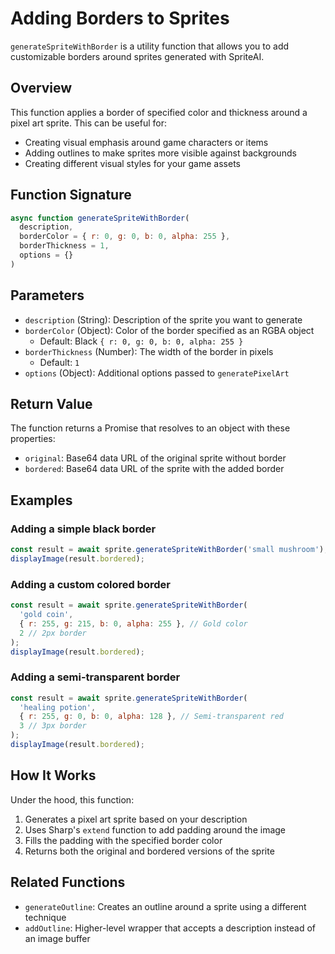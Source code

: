 # Adding Borders to Sprites

`generateSpriteWithBorder` is a utility function that allows you to add customizable borders around sprites generated with SpriteAI.

## Overview

This function applies a border of specified color and thickness around a pixel art sprite. This can be useful for:
- Creating visual emphasis around game characters or items
- Adding outlines to make sprites more visible against backgrounds
- Creating different visual styles for your game assets

## Function Signature

```javascript
async function generateSpriteWithBorder(
  description, 
  borderColor = { r: 0, g: 0, b: 0, alpha: 255 }, 
  borderThickness = 1, 
  options = {}
)
```

## Parameters

- `description` (String): Description of the sprite you want to generate
- `borderColor` (Object): Color of the border specified as an RGBA object
  - Default: Black `{ r: 0, g: 0, b: 0, alpha: 255 }`
- `borderThickness` (Number): The width of the border in pixels
  - Default: `1`
- `options` (Object): Additional options passed to `generatePixelArt`

## Return Value

The function returns a Promise that resolves to an object with these properties:
- `original`: Base64 data URL of the original sprite without border
- `bordered`: Base64 data URL of the sprite with the added border

## Examples

### Adding a simple black border

```javascript
const result = await sprite.generateSpriteWithBorder('small mushroom');
displayImage(result.bordered);
```

### Adding a custom colored border

```javascript
const result = await sprite.generateSpriteWithBorder(
  'gold coin',
  { r: 255, g: 215, b: 0, alpha: 255 }, // Gold color
  2 // 2px border
);
displayImage(result.bordered);
```

### Adding a semi-transparent border

```javascript
const result = await sprite.generateSpriteWithBorder(
  'healing potion',
  { r: 255, g: 0, b: 0, alpha: 128 }, // Semi-transparent red
  3 // 3px border
);
displayImage(result.bordered);
```

## How It Works

Under the hood, this function:
1. Generates a pixel art sprite based on your description
2. Uses Sharp's `extend` function to add padding around the image
3. Fills the padding with the specified border color
4. Returns both the original and bordered versions of the sprite

## Related Functions

- `generateOutline`: Creates an outline around a sprite using a different technique
- `addOutline`: Higher-level wrapper that accepts a description instead of an image buffer
